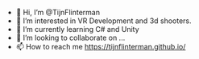 - 👋 Hi, I’m @TijnFlinterman
- 👀 I’m interested in VR Development and 3d shooters.
- 🌱 I’m currently learning C# and Unity
- 💞️ I’m looking to collaborate on ...
- 📫 How to reach me https://tijnflinterman.github.io/

<!---
TijnFlinterman/TijnFlinterman is a ✨ special ✨ repository because its `README.md` (this file) appears on your GitHub profile.
You can click the Preview link to take a look at your changes.
--->

